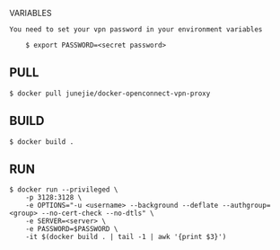 VARIABLES

    You need to set your vpn password in your environment variables

        $ export PASSWORD=<secret password>

PULL
----

    $ docker pull junejie/docker-openconnect-vpn-proxy


BUILD
-----

    $ docker build .

RUN
---
    $ docker run --privileged \
        -p 3128:3128 \
        -e OPTIONS="-u <username> --background --deflate --authgroup=<group> --no-cert-check --no-dtls" \
        -e SERVER=<server> \
        -e PASSWORD=$PASSWORD \
        -it $(docker build . | tail -1 | awk '{print $3}')

